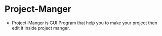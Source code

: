 # Project-Manger
- Project-Manger is GUI Program that help you to make your project  then edit it inside project manger.
